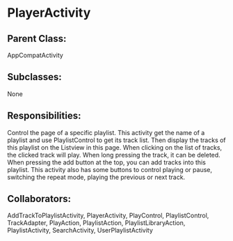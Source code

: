 # PlayerActivity

## Parent Class:
AppCompatActivity

## Subclasses:
None

## Responsibilities:
Control the page of a specific playlist. This activity get the name of a playlist and use PlaylistControl to get its track list. Then display the tracks of this playlist on the Listview in this page. When clicking on the list of tracks, the clicked track will play. When long pressing the track, it can be deleted. When pressing the add button at the top, you can add tracks into this playlist. This activity also has some buttons to control playing or pause, switching the repeat mode, playing the previous or next track.

## Collaborators:
AddTrackToPlaylistActivity, PlayerActivity, PlayControl, PlaylistControl, TrackAdapter, PlayAction, PlaylistAction, PlaylistLibraryAction, PlaylistActivity, SearchActivity,
UserPlaylistActivity